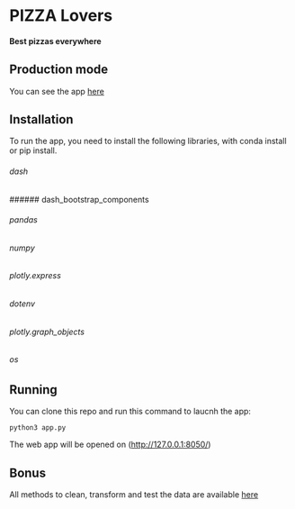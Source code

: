 # PIZZA Lovers
#### Best pizzas everywhere

## Production mode
You can see the app [here](https://pizza-lovers-thp.herokuapp.com/index)

## Installation
To run the app, you need to install the following libraries, with conda install or pip install.

###### dash
###### dash_bootstrap_components 
###### pandas
###### numpy 
###### plotly.express
###### dotenv 
###### plotly.graph_objects
###### os

## Running
You can clone this repo and run this command to laucnh the app:

```
python3 app.py
```

The web app will be opened on (http://127.0.0.1:8050/)

## Bonus
All methods to clean, transform and test the data are available [here](https://github.com/degregor69/pizza-lovers)